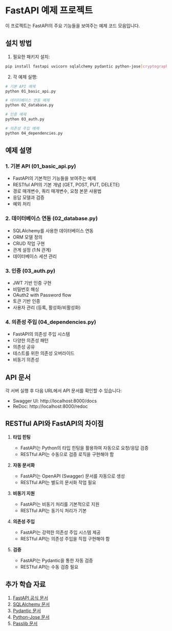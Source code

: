 # FastAPI 예제 프로젝트

이 프로젝트는 FastAPI의 주요 기능들을 보여주는 예제 코드 모음입니다.

## 설치 방법

1. 필요한 패키지 설치:
```bash
pip install fastapi uvicorn sqlalchemy pydantic python-jose[cryptography] passlib[bcrypt] python-multipart
```

2. 각 예제 실행:
```bash
# 기본 API 예제
python 01_basic_api.py

# 데이터베이스 연동 예제
python 02_database.py

# 인증 예제
python 03_auth.py

# 의존성 주입 예제
python 04_dependencies.py
```

## 예제 설명

### 1. 기본 API (01_basic_api.py)
- FastAPI의 기본적인 기능들을 보여주는 예제
- RESTful API의 기본 개념 (GET, POST, PUT, DELETE)
- 경로 매개변수, 쿼리 매개변수, 요청 본문 사용법
- 응답 모델과 검증
- 예외 처리

### 2. 데이터베이스 연동 (02_database.py)
- SQLAlchemy를 사용한 데이터베이스 연동
- ORM 모델 정의
- CRUD 작업 구현
- 관계 설정 (1:N 관계)
- 데이터베이스 세션 관리

### 3. 인증 (03_auth.py)
- JWT 기반 인증 구현
- 비밀번호 해싱
- OAuth2 with Password flow
- 토큰 기반 인증
- 사용자 관리 (등록, 활성화/비활성화)

### 4. 의존성 주입 (04_dependencies.py)
- FastAPI의 의존성 주입 시스템
- 다양한 의존성 패턴
- 의존성 공유
- 테스트를 위한 의존성 오버라이드
- 비동기 의존성

## API 문서

각 서버 실행 후 다음 URL에서 API 문서를 확인할 수 있습니다:
- Swagger UI: http://localhost:8000/docs
- ReDoc: http://localhost:8000/redoc

## RESTful API와 FastAPI의 차이점

1. **타입 힌팅**
   - FastAPI는 Python의 타입 힌팅을 활용하여 자동으로 요청/응답 검증
   - RESTful API는 수동으로 검증 로직을 구현해야 함

2. **자동 문서화**
   - FastAPI는 OpenAPI (Swagger) 문서를 자동으로 생성
   - RESTful API는 별도의 문서화 작업 필요

3. **비동기 지원**
   - FastAPI는 비동기 처리를 기본적으로 지원
   - RESTful API는 동기식 처리가 기본

4. **의존성 주입**
   - FastAPI는 강력한 의존성 주입 시스템 제공
   - RESTful API는 의존성 주입을 직접 구현해야 함

5. **검증**
   - FastAPI는 Pydantic을 통한 자동 검증
   - RESTful API는 수동 검증 필요

## 추가 학습 자료

1. [FastAPI 공식 문서](https://fastapi.tiangolo.com/ko/)
2. [SQLAlchemy 문서](https://docs.sqlalchemy.org/)
3. [Pydantic 문서](https://docs.pydantic.dev/)
4. [Python-Jose 문서](https://python-jose.readthedocs.io/)
5. [Passlib 문서](https://passlib.readthedocs.io/) 